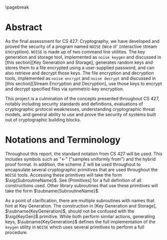 \pagebreak

# Abstract

As the final assessment for CS 427: Cryptography, we have developed and proved the security of a program named `NOISE` (`N`ice `O`l' `I`nteractive `S`tream `E`ncryption). `NOISE` is made up of two command line utilities. The key generation and storage tool, implemented as `noise keygen` and discussed in [this section][Key Generation and Storage], generates random keys and stores them to a file encrypted using a user-supplied password, and can also retrieve and decrypt those keys. The file encryption and decryption tools, implemented as `noise encrypt` and `noise decrypt` and discussed in [this section][Stream Encryption and Decryption], use those keys to encrypt and decrypt specified files via symmetric-key encryption.

This project is a culmination of the concepts presented throughout CS 427, notably including security standards and definitions, evaluations of cryptographic protocol weaknesses, understanding cryptographic threat models, and general ability to use and prove the security of systems built out of cryptographic building blocks.

# Notations and Terminology

Throughout this report, the standard notation from CS 427 will be used. This includes symbols such as "$\gets$" ("samples uniformly from") and the hybrid proof format. In addition, the scheme $\Sigma$ will be used throughout to encapsulate several cryptographic primitives that are used throughout the `NOISE` tools. Accessing these primitives will take the form $\sig{SubroutineName}$. See [Primitives] for a full definition of all constructions used. Other library subroutines that use these primitives will take the form $\subname{SubroutineName}$.

As a point of clarification, there are multiple subroutines with names that hint at Key Generation. The construction in [Key Generation and Storage], $\subname{KeyGeneration}$, should not be confused with the $\sig{KeyGen}$ primitive. While both perform similar actions, generating keys, $\subname{KeyGeneration}$ defines the full implementation of the `keygen` utility in `NOISE` which uses several primitives to perform a full procedure.
